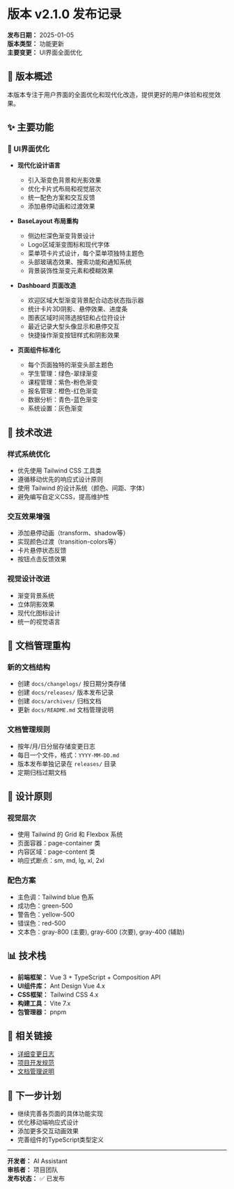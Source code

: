 # 版本 v2.1.0 发布记录

**发布日期：** 2025-01-05  
**版本类型：** 功能更新  
**主要变更：** UI界面全面优化

## 🎯 版本概述
本版本专注于用户界面的全面优化和现代化改造，提供更好的用户体验和视觉效果。

## ✨ 主要功能

### 🎨 UI界面优化
- **现代化设计语言**
  - 引入渐变色背景和光影效果
  - 优化卡片式布局和视觉层次
  - 统一配色方案和交互反馈
  - 添加悬停动画和过渡效果

- **BaseLayout 布局重构**
  - 侧边栏深色渐变背景设计
  - Logo区域渐变图标和现代字体
  - 菜单项卡片式设计，每个菜单项独特主题色
  - 头部玻璃态效果、搜索功能和通知系统
  - 背景装饰性渐变元素和模糊效果

- **Dashboard 页面改造**
  - 欢迎区域大型渐变背景配合动态状态指示器
  - 统计卡片3D阴影、悬停效果、进度条
  - 图表区域时间筛选按钮和占位符设计
  - 最近记录大型头像显示和悬停交互
  - 快捷操作渐变按钮样式和阴影效果

- **页面组件标准化**
  - 每个页面独特的渐变头部主题色
  - 学生管理：绿色-翠绿渐变
  - 课程管理：紫色-粉色渐变
  - 报名管理：橙色-红色渐变
  - 数据分析：青色-蓝色渐变
  - 系统设置：灰色渐变

## 🔧 技术改进

### 样式系统优化
- 优先使用 Tailwind CSS 工具类
- 遵循移动优先的响应式设计原则
- 使用 Tailwind 的设计系统（颜色、间距、字体）
- 避免编写自定义CSS，提高维护性

### 交互效果增强
- 添加悬停动画（transform、shadow等）
- 实现颜色过渡（transition-colors等）
- 卡片悬停状态反馈
- 按钮点击反馈效果

### 视觉设计改进
- 渐变背景系统
- 立体阴影效果
- 现代化图标设计
- 统一的视觉语言

## 📁 文档管理重构

### 新的文档结构
- 创建 `docs/changelogs/` 按日期分类存储
- 创建 `docs/releases/` 版本发布记录
- 创建 `docs/archives/` 归档文档
- 更新 `docs/README.md` 文档管理说明

### 文档管理规则
- 按年/月/日分层存储变更日志
- 每日一个文件，格式：`YYYY-MM-DD.md`
- 版本发布单独记录在 `releases/` 目录
- 定期归档过期文档

## 🎯 设计原则

### 视觉层次
- 使用 Tailwind 的 Grid 和 Flexbox 系统
- 页面容器：page-container 类
- 内容区域：page-content 类
- 响应式断点：sm, md, lg, xl, 2xl

### 配色方案
- 主色调：Tailwind blue 色系
- 成功色：green-500
- 警告色：yellow-500
- 错误色：red-500
- 文本色：gray-800 (主要), gray-600 (次要), gray-400 (辅助)

## 📊 技术栈
- **前端框架：** Vue 3 + TypeScript + Composition API
- **UI组件库：** Ant Design Vue 4.x
- **CSS框架：** Tailwind CSS 4.x
- **构建工具：** Vite 7.x
- **包管理器：** pnpm

## 🔗 相关链接
- [详细变更日志](../changelogs/2025/01/2025-01-05.md)
- [项目开发规范](../RULES.md)
- [文档管理说明](../README.md)

## 🔮 下一步计划
- 继续完善各页面的具体功能实现
- 优化移动端响应式设计
- 添加更多交互动画效果
- 完善组件的TypeScript类型定义

---

**开发者：** AI Assistant  
**审核者：** 项目团队  
**发布状态：** ✅ 已发布 